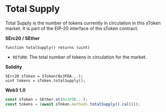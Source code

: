 # Total Supply

Total Supply is the number of tokens currently in circulation in this sToken market. It is part of the EIP-20 interface of the sToken contract.

**SErc20 / SEther**

```text
function totalSupply() returns (uint)
```

* `RETURN`: The total number of tokens in circulation for the market.

**Solidity**

```text
SErc20 sToken = SToken(0x3FDA...);
uint tokens = sToken.totalSupply();
```

**Web3 1.0**

```javascript
const sToken = SEther.at(0x3FDB...);
const tokens = (await sToken.methods.totalSupply().call());
```

